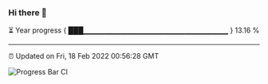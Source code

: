 ### Hi there 👋

⏳ Year progress { ███▁▁▁▁▁▁▁▁▁▁▁▁▁▁▁▁▁▁▁▁▁▁▁▁▁▁▁ } 13.16 %

---

⏰ Updated on Fri, 18 Feb 2022 00:56:28 GMT

![Progress Bar CI](https://github.com/liununu/liununu/workflows/Progress%20Bar%20CI/badge.svg)
